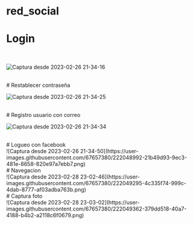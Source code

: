 # red_social

# Login 
<br>

![Captura desde 2023-02-26 21-34-16](https://user-images.githubusercontent.com/67657380/222048904-6f7ff40c-cd7b-4497-a4d9-80d597f4bd7e.png)

<br>
# Restablecer contraseña 

<br>

![Captura desde 2023-02-26 21-34-25](https://user-images.githubusercontent.com/67657380/222048936-6d083449-4661-42c3-b9f6-55a24730e432.png)

<br>
# Registro usuario con correo

<br>

![Captura desde 2023-02-26 21-34-34](https://user-images.githubusercontent.com/67657380/222048968-e2849fd2-55c9-455a-9225-0f7f4ab2a395.png)

<br>
# Logueo con facebook 
<br>
![Captura desde 2023-02-26 21-34-50](https://user-images.githubusercontent.com/67657380/222048992-21b49d93-9ec3-481e-8658-820e97a7ebb7.png)
<br>
# Navegacion 
<br>
![Captura desde 2023-02-28 23-02-46](https://user-images.githubusercontent.com/67657380/222049295-4c335f74-999c-4dab-8777-af03adba763b.png)
<br>
# Captura foto
<br>
![Captura desde 2023-02-28 23-03-02](https://user-images.githubusercontent.com/67657380/222049362-379dd518-40a7-4188-b4b2-a2118c6f0679.png)
